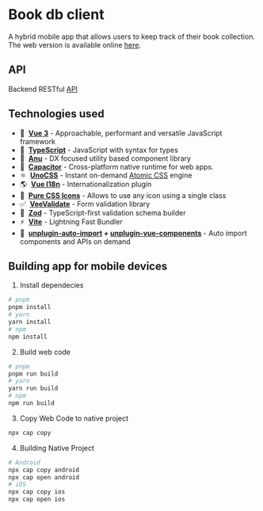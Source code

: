 # Book db client

A hybrid mobile app that allows users to keep track of their book collection.  
The web version is available online [here](https://bookdb.brojor.me/).

## API

Backend RESTful [API](https://github.com/brojor/book-db-server)

## Technologies used

- :green_heart:  **[Vue 3](https://vuejs.org/)** - Approachable, performant and versatile JavaScript framework
- 🦾  **[TypeScript](https://www.typescriptlang.org/)** - JavaScript with syntax for types
- 🔮  **[Anu](https://anu-vue.netlify.app/)** - DX focused utility based component library
- :wrench:  **[Capacitor](https://capacitorjs.com/)** - Cross-platform native runtime for web apps.
- ⚛️  **[UnoCSS](https://github.com/unocss/unocss)** - Instant on-demand [Atomic CSS](https://antfu.me/posts/reimagine-atomic-css) engine
- 🌎  **[Vue I18n](https://vue-i18n.intlify.dev/)** - Internationalization plugin
- 💎  **[Pure CSS Icons](https://github.com/unocss/unocss/tree/main/packages/preset-icons/)** - Allows to use any icon using a single class
- ✅  **[VeeValidate](https://vee-validate.logaretm.com/v4/)** - Form validation library
- :small_blue_diamond:  **[Zod](https://github.com/colinhacks/zod)** - TypeScript-first validation schema builder
- ⚡️  **[Vite](https://vitejs.dev/)** - Lightning Fast Bundler
- 🤖  **[unplugin-auto-import](https://github.com/antfu/unplugin-auto-import) + [unplugin-vue-components](https://github.com/antfu/unplugin-vue-components)** - Auto import components and APIs on demand

## Building app for mobile devices

1. Install dependecies

```bash
# pnpm
pnpm install
# yarn
yarn install
# npm
npm install 
```

2. Build web code

```bash
# pnpm
pnpm run build
# yarn
yarn run build
# npm
npm run build
```

3. Copy Web Code to native project

```bash
npx cap copy
```

4. Building Native Project

```bash
# Android
npx cap copy android
npx cap open android
# iOS
npx cap copy ios
npx cap open ios
```
